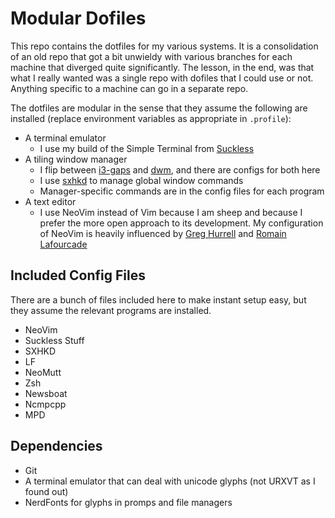 # Modular Dofiles

This repo contains the dotfiles for my various systems. It is a consolidation of an old repo that got a bit unwieldy with various branches for each machine that diverged quite significantly. The lesson, in the end, was that what I really wanted was a single repo with dofiles that I could use or not. Anything specific to a machine can go in a separate repo.

The dotfiles are modular in the sense that they assume the following are installed (replace environment variables as appropriate in `.profile`):
* A terminal emulator
    * I use my build of the Simple Terminal from [Suckless](https://suckless.org/)
* A tiling window manager
    * I flip between [i3-gaps](https://github.com/Airblader/i3) and [dwm](https://dwm.suckless.org/), and there are configs for both here
    * I use [sxhkd](https://github.com/baskerville/sxhkd) to manage global window commands
    * Manager-specific commands are in the config files for each program
* A text editor
    * I use NeoVim instead of Vim because I am sheep and because I prefer the more open approach to its development. My configuration of NeoVim is heavily influenced by [Greg Hurrell](https://github.com/wincent/wincent) and [Romain Lafourcade](https://github.com/romainl)

## Included Config Files

There are a bunch of files included here to make instant setup easy, but they assume the relevant programs are installed.

* NeoVim
* Suckless Stuff
* SXHKD
* LF
* NeoMutt
* Zsh
* Newsboat
* Ncmpcpp
* MPD

## Dependencies

* Git
* A terminal emulator that can deal with unicode glyphs (not URXVT as I found out)
* NerdFonts for glyphs in promps and file managers
